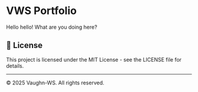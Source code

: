 # VWS Portfolio 

Hello hello! What are you doing here?

## 📄 License

This project is licensed under the MIT License - see the LICENSE file for details.

---

© 2025 Vaughn-WS. All rights reserved.
